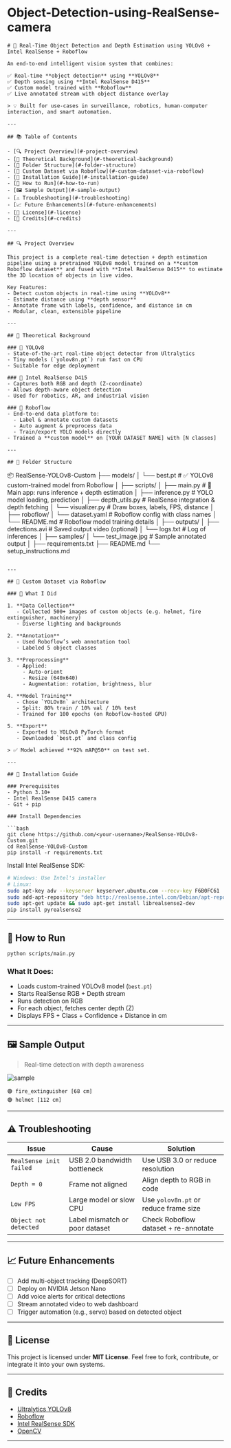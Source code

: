 # Object-Detection-using-RealSense-camera
```
# 🧠 Real-Time Object Detection and Depth Estimation using YOLOv8 + Intel RealSense + Roboflow

An end-to-end intelligent vision system that combines:

✅ Real-time **object detection** using **YOLOv8**  
✅ Depth sensing using **Intel RealSense D415**  
✅ Custom model trained with **Roboflow**  
✅ Live annotated stream with object distance overlay

> 💡 Built for use-cases in surveillance, robotics, human-computer interaction, and smart automation.

---

## 📚 Table of Contents

- [🔍 Project Overview](#-project-overview)
- [🧠 Theoretical Background](#-theoretical-background)
- [📁 Folder Structure](#-folder-structure)
- [🧪 Custom Dataset via Roboflow](#-custom-dataset-via-roboflow)
- [🔧 Installation Guide](#-installation-guide)
- [🚀 How to Run](#-how-to-run)
- [🖼️ Sample Output](#-sample-output)
- [⚠️ Troubleshooting](#️-troubleshooting)
- [📈 Future Enhancements](#-future-enhancements)
- [📝 License](#-license)
- [🙌 Credits](#-credits)

---

## 🔍 Project Overview

This project is a complete real-time detection + depth estimation pipeline using a pretrained YOLOv8 model trained on a **custom Roboflow dataset** and fused with **Intel RealSense D415** to estimate the 3D location of objects in live video.

Key Features:
- Detect custom objects in real-time using **YOLOv8**
- Estimate distance using **depth sensor**
- Annotate frame with labels, confidence, and distance in cm
- Modular, clean, extensible pipeline

---

## 🧠 Theoretical Background

### 🎯 YOLOv8
- State-of-the-art real-time object detector from Ultralytics
- Tiny models (`yolov8n.pt`) run fast on CPU
- Suitable for edge deployment

### 🎥 Intel RealSense D415
- Captures both RGB and depth (Z-coordinate)
- Allows depth-aware object detection
- Used for robotics, AR, and industrial vision

### 🧪 Roboflow
- End-to-end data platform to:
  - Label & annotate custom datasets
  - Auto augment & preprocess data
  - Train/export YOLO models directly
- Trained a **custom model** on [YOUR DATASET NAME] with [N classes]

---

## 📁 Folder Structure

```

📦 RealSense-YOLOv8-Custom
├── models/
│   └── best.pt                     # ✅ YOLOv8 custom-trained model from Roboflow
│
├── scripts/
│   ├── main.py                     # 🚀 Main app: runs inference + depth estimation
│   ├── inference.py                # YOLO model loading, prediction
│   ├── depth\_utils.py              # RealSense integration & depth fetching
│   └── visualizer.py               # Draw boxes, labels, FPS, distance
│
├── roboflow/
│   └── dataset.yaml                # Roboflow config with class names
│   └── README.md                   # Roboflow model training details
│
├── outputs/
│   ├── detections.avi              # Saved output video (optional)
│   └── logs.txt                    # Log of inferences
│
├── samples/
│   └── test\_image.jpg              # Sample annotated output
│
├── requirements.txt
├── README.md
└── setup\_instructions.md

````

---

## 🧪 Custom Dataset via Roboflow

### 🔨 What I Did

1. **Data Collection**
   - Collected 500+ images of custom objects (e.g. helmet, fire extinguisher, machinery)
   - Diverse lighting and backgrounds

2. **Annotation**
   - Used Roboflow’s web annotation tool
   - Labeled 5 object classes

3. **Preprocessing**
   - Applied:
     - Auto-orient
     - Resize (640x640)
     - Augmentation: rotation, brightness, blur

4. **Model Training**
   - Chose `YOLOv8n` architecture
   - Split: 80% train / 10% val / 10% test
   - Trained for 100 epochs (on Roboflow-hosted GPU)

5. **Export**
   - Exported to YOLOv8 PyTorch format
   - Downloaded `best.pt` and class config

> ✅ Model achieved **92% mAP@50** on test set.

---

## 🔧 Installation Guide

### Prerequisites
- Python 3.10+
- Intel RealSense D415 camera
- Git + pip

### Install Dependencies

```bash
git clone https://github.com/<your-username>/RealSense-YOLOv8-Custom.git
cd RealSense-YOLOv8-Custom
pip install -r requirements.txt
````

Install Intel RealSense SDK:

```bash
# Windows: Use Intel's installer
# Linux:
sudo apt-key adv --keyserver keyserver.ubuntu.com --recv-key F6B0FC61
sudo add-apt-repository "deb http://realsense.intel.com/Debian/apt-repo bionic main"
sudo apt-get update && sudo apt-get install librealsense2-dev
pip install pyrealsense2
```

---

## 🚀 How to Run

```bash
python scripts/main.py
```

### What It Does:

* Loads custom-trained YOLOv8 model (`best.pt`)
* Starts RealSense RGB + Depth stream
* Runs detection on RGB
* For each object, fetches center depth (Z)
* Displays FPS + Class + Confidence + Distance in cm

---

## 🖼️ Sample Output

> Real-time detection with depth awareness

![sample](samples/test_image.jpg)

```
🟢 fire_extinguisher [68 cm]
🟢 helmet [112 cm]
```

---

## ⚠️ Troubleshooting

| Issue                   | Cause                          | Solution                              |
| ----------------------- | ------------------------------ | ------------------------------------- |
| `RealSense init failed` | USB 2.0 bandwidth bottleneck   | Use USB 3.0 or reduce resolution      |
| `Depth = 0`             | Frame not aligned              | Align depth to RGB in code            |
| `Low FPS`               | Large model or slow CPU        | Use `yolov8n.pt` or reduce frame size |
| `Object not detected`   | Label mismatch or poor dataset | Check Roboflow dataset + re-annotate  |

---

## 📈 Future Enhancements

* [ ] Add multi-object tracking (DeepSORT)
* [ ] Deploy on NVIDIA Jetson Nano
* [ ] Add voice alerts for critical detections
* [ ] Stream annotated video to web dashboard
* [ ] Trigger automation (e.g., servo) based on detected object

---

## 📝 License

This project is licensed under **MIT License**. Feel free to fork, contribute, or integrate it into your own systems.

---

## 🙌 Credits

* [Ultralytics YOLOv8](https://github.com/ultralytics/ultralytics)
* [Roboflow](https://roboflow.com)
* [Intel RealSense SDK](https://github.com/IntelRealSense/librealsense)
* [OpenCV](https://opencv.org)

---
